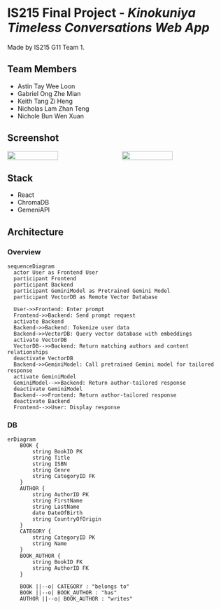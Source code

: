 # IS215 Final Project - *Kinokuniya Timeless Conversations Web App*

Made by IS215 G11 Team 1.

## Team Members

* Astin Tay Wee Loon
* Gabriel Ong Zhe Mian
* Keith Tang Zi Heng
* Nicholas Lam Zhan Teng
* Nichole Bun Wen Xuan

## Screenshot

<div style="display: flex; justify-content: space-between;">
  <img src="https://github.com/user-attachments/assets/5daaeeaa-9093-40cf-b996-3d50a6d58444" width="48%">
  <img src="https://github.com/user-attachments/assets/cc164af1-7b52-4fd6-84b9-eab37d55671d" width="48%">
</div>

## Stack

* React
* ChromaDB
* GemeniAPI

## Architecture

### Overview

```mermaid
sequenceDiagram
  actor User as Frontend User
  participant Frontend
  participant Backend
  participant GeminiModel as Pretrained Gemini Model
  participant VectorDB as Remote Vector Database
  
  User->>Frontend: Enter prompt
  Frontend->>Backend: Send prompt request
  activate Backend
  Backend->>Backend: Tokenize user data
  Backend->>VectorDB: Query vector database with embeddings
  activate VectorDB
  VectorDB-->>Backend: Return matching authors and content relationships
  deactivate VectorDB
  Backend->>GeminiModel: Call pretrained Gemini model for tailored response
  activate GeminiModel
  GeminiModel-->>Backend: Return author-tailored response
  deactivate GeminiModel
  Backend-->>Frontend: Return author-tailored response
  deactivate Backend
  Frontend-->>User: Display response
```

### DB

```mermaid
erDiagram
    BOOK {
        string BookID PK
        string Title
        string ISBN
        string Genre
        string CategoryID FK
    }
    AUTHOR {
        string AuthorID PK
        string FirstName
        string LastName
        date DateOfBirth
        string CountryOfOrigin
    }
    CATEGORY {
        string CategoryID PK
        string Name
    }
    BOOK_AUTHOR {
        string BookID FK
        string AuthorID FK
    }

    BOOK ||--o| CATEGORY : "belongs to"
    BOOK ||--o| BOOK_AUTHOR : "has"
    AUTHOR ||--o| BOOK_AUTHOR : "writes"
```

